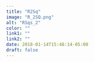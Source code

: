 ```yaml
---
title: "R2Sq"
image: "R_2SQ.png"
alt: "RSqs_2"
color: ""
link1: ""
link2: ""
date: 2018-01-14T15:48:14-05:00
draft: false
---
```


